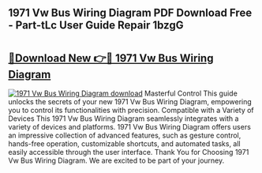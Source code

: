 ## 1971 Vw Bus Wiring Diagram PDF Download Free - Part-tLc User Guide Repair 1bzgG

# <h2><a href="http://dfiso01.blite.top/?on=1971+Vw+Bus+Wiring+Diagram">🔗Download New 👉🔴 1971 Vw Bus Wiring Diagram</a></h2>

[![1971 Vw Bus Wiring Diagram download](https://i.imgur.com/lujVjoI.png)](http://dfiso01.blite.top/?on=1971+Vw+Bus+Wiring+Diagram)
Masterful Control This guide unlocks the secrets of your new 1971 Vw Bus Wiring Diagram, empowering you to control its functionalities with precision. Compatible with a Variety of Devices This 1971 Vw Bus Wiring Diagram seamlessly integrates with a variety of devices and platforms. 1971 Vw Bus Wiring Diagram offers users an impressive collection of advanced features, such as gesture control, hands-free operation, customizable shortcuts, and automated tasks, all easily accessible through the user interface. Thank You for Choosing 1971 Vw Bus Wiring Diagram. We are excited to be part of your journey.
